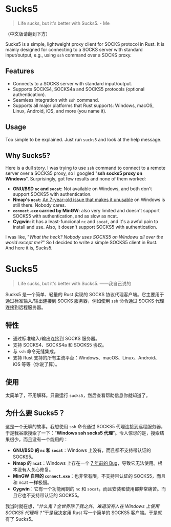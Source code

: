 # Sucks5

> Life sucks, but it's better with Sucks5. - Me

（中文版请翻到下方）

Sucks5 is a simple, lightweight proxy client for SOCKS protocol in Rust. It is mainly designed for connecting to a SOCKS server with standard input/output, e.g., using `ssh` command over a SOCKS proxy.

## Features
- Connects to a SOCKS server with standard input/output.
- Supports SOCKS4, SOCKS4a and SOCKS5 protocols (optional authentication).
- Seamless integration with `ssh` command.
- Supports all major platforms that Rust supports: Windows, macOS, Linux, Android, iOS, and more (you name it).

## Usage
Too simple to be explained. Just run `sucks5` and look at the help message.


## Why Sucks5?
Here is a dull story. I was trying to use `ssh` command to connect to a remote server over a SOCKS5 proxy, so I googled "**ssh socks5 proxy on Windows**". Surprisingly, got few results and none of them worked:

- **GNU/BSD `nc` and `socat`**: Not available on Windows, and both don't support SOCKS5 with authentication.
- **Nmap's `ncat`**: [An 7-year-old issue that makes it unusable](https://github.com/nmap/nmap/issues/1026) on Windows is still there. Nobody cares.
- **`connect.exe` carried by MinGW**: also very limited and doesn't support SOCKS5 with authentication, and as slow as ncat.
- **Cygwin**: it has a least-funcional `nc` and `socat`, and it's a awful pain to install and use. Also, it doesn't support SOCKS5 with authentication.

I was like, "*What the heck? Nobody uses SOCKS5 on Windows all over the world except me?*" So I decided to write a simple SOCKS5 client in Rust. And here it is, Sucks5.

# Sucks5

> Life sucks, but it's better with Sucks5. ——我自己说的

Sucks5 是一个简单、轻量的 Rust 实现的 SOCKS 协议代理客户端。它主要用于通过标准输入/输出连接到 SOCKS 服务器，例如使用 `ssh` 命令通过 SOCKS 代理连接到远程服务器。

## 特性
- 通过标准输入/输出连接到 SOCKS 服务器。
- 支持 SOCKS4、SOCKS4a 和 SOCKS5 协议。
- 与 `ssh` 命令无缝集成。
- 支持 Rust 支持的所有主流平台：Windows、macOS、Linux、Android、iOS 等等（你说了算）。

## 使用
太简单了，不用解释。只需运行 `sucks5`，然后查看帮助信息你就知道了。

## 为什么要 Sucks5？
这是一个无聊的故事。我想使用 `ssh` 命令通过 SOCKS5 代理连接到远程服务器，于是我谷歌搜索了一下：“**Windows ssh socks5 代理**”。令人惊讶的是，搜索结果很少，而且没有一个能用的：

- **GNU/BSD 的 `nc` 和 `socat`**：Windows 上没有，而且都不支持带认证的 SOCKS5。
- **Nmap 的 `ncat`**：Windows 上存在一个 [7 年前的 Bug](https://github.com/nmap/nmap/issues/1026)，导致它无法使用。根本没有人关心修复。
- **MinGW 自带的 `connect.exe`**：也非常有限，不支持带认证的 SOCKS5，而且和 ncat 一样极慢。
- **Cygwin**：它有一个功能阉割的 `nc` 和 `socat`，而且安装和使用都非常痛苦。而且它也不支持带认证的 SOCKS5。

我当时就在想，“*什么鬼？全世界除了我之外，难道没有人在 Windows 上使用 SOCKS5 代理吗？*”于是我决定用 Rust 写一个简单的 SOCKS5 客户端。于是就有了 Sucks5。